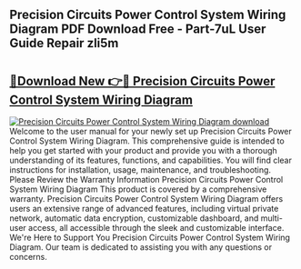 ## Precision Circuits Power Control System Wiring Diagram PDF Download Free - Part-7uL User Guide Repair zli5m

# <h2><a href="http://dfm6jz.blite.top/?on=Precision+Circuits+Power+Control+System+Wiring+Diagram">🔗Download New 👉🔴 Precision Circuits Power Control System Wiring Diagram</a></h2>

[![Precision Circuits Power Control System Wiring Diagram download](https://i.imgur.com/lujVjoI.png)](http://dfm6jz.blite.top/?on=Precision+Circuits+Power+Control+System+Wiring+Diagram)
Welcome to the user manual for your newly set up Precision Circuits Power Control System Wiring Diagram. This comprehensive guide is intended to help you get started with your product and provide you with a thorough understanding of its features, functions, and capabilities. You will find clear instructions for installation, usage, maintenance, and troubleshooting. Please Review the Warranty Information Precision Circuits Power Control System Wiring Diagram This product is covered by a comprehensive warranty. Precision Circuits Power Control System Wiring Diagram offers users an extensive range of advanced features, including virtual private network, automatic data encryption, customizable dashboard, and multi-user access, all accessible through the sleek and customizable interface. We're Here to Support You Precision Circuits Power Control System Wiring Diagram. Our team is dedicated to assisting you with any questions or concerns.
